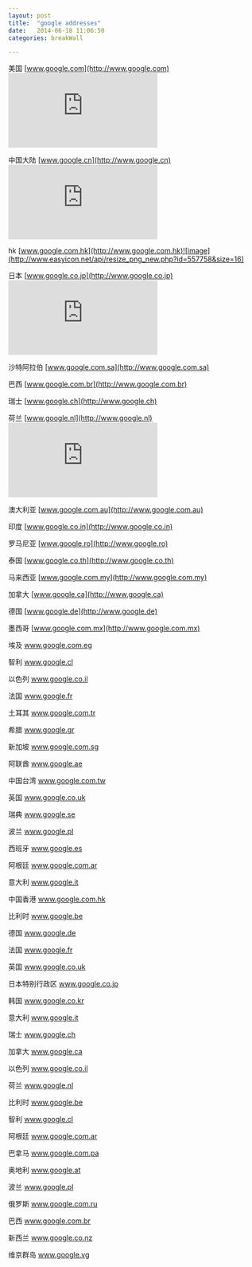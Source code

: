 ```yaml
---
layout: post
title:  "google addresses"
date:   2014-06-18 11:06:50
categories: breakWall

---
```


美国 [www.google.com](http://www.google.com) ![image](http://www.easyicon.net/api/resize_png_new.php?id=557758&size=16)

中国大陆 [www.google.cn](http://www.google.cn) ![image](http://www.easyicon.net/api/resize_png_new.php?id=557758&size=16)


hk [www.google.com.hk](http://www.google.com.hk)![image](http://www.easyicon.net/api/resize_png_new.php?id=557758&size=16)

日本 [www.google.co.jp](http://www.google.co.jp) ![image](http://www.easyicon.net/api/resize_png_new.php?id=557758&size=16)

沙特阿拉伯 [www.google.com.sa](http://www.google.com.sa) 

巴西 [www.google.com.br](http://www.google.com.br)

瑞士 [www.google.ch](http://www.google.ch) 

荷兰 [www.google.nl](http://www.google.nl) ![image](http://www.easyicon.net/api/resize_png_new.php?id=1137507&size=16)

澳大利亚 [www.google.com.au](http://www.google.com.au) 

印度 [www.google.co.in](http://www.google.co.in) 

罗马尼亚 [www.google.ro](http://www.google.ro) 

泰国 [www.google.co.th](http://www.google.co.th) 


马来西亚 [www.google.com.my](http://www.google.com.my) 

加拿大 [www.google.ca](http://www.google.ca) 

德国 [www.google.de](http://www.google.de) 

墨西哥 [www.google.com.mx](http://www.google.com.mx)

埃及 www.google.com.eg 


智利 www.google.cl 

以色列 www.google.co.il 

法国 www.google.fr 

土耳其 www.google.com.tr 

希腊 www.google.gr

新加坡 www.google.com.sg 

阿联酋 www.google.ae 

中国台湾 www.google.com.tw 

英国 www.google.co.uk 

瑞典 www.google.se 

波兰 www.google.pl

西班牙 www.google.es 

阿根廷 www.google.com.ar 

意大利 www.google.it 

中国香港 www.google.com.hk 

比利时 www.google.be 

德国 www.google.de

法国 www.google.fr
 
英国 www.google.co.uk
 
日本特别行政区 www.google.co.jp

韩国 www.google.co.kr

意大利 www.google.it

瑞士 www.google.ch

加拿大 www.google.ca

以色列 www.google.co.il

荷兰 www.google.nl

比利时 www.google.be

智利 www.google.cl

阿根廷 www.google.com.ar

巴拿马 www.google.com.pa

奥地利 www.google.at

波兰 www.google.pl

俄罗斯 www.google.com.ru
 
巴西 www.google.com.br

新西兰 www.google.co.nz

维京群岛 www.google.vg
